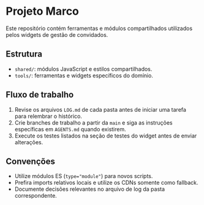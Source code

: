 # Projeto Marco

Este repositório contém ferramentas e módulos compartilhados utilizados pelos widgets de gestão de convidados.

## Estrutura
- `shared/`: módulos JavaScript e estilos compartilhados.
- `tools/`: ferramentas e widgets específicos do domínio.

## Fluxo de trabalho
1. Revise os arquivos `LOG.md` de cada pasta antes de iniciar uma tarefa para relembrar o histórico.
2. Crie branches de trabalho a partir da `main` e siga as instruções específicas em `AGENTS.md` quando existirem.
3. Execute os testes listados na seção de testes do widget antes de enviar alterações.

## Convenções
- Utilize módulos ES (`type="module"`) para novos scripts.
- Prefira imports relativos locais e utilize os CDNs somente como fallback.
- Documente decisões relevantes no arquivo de log da pasta correspondente.
